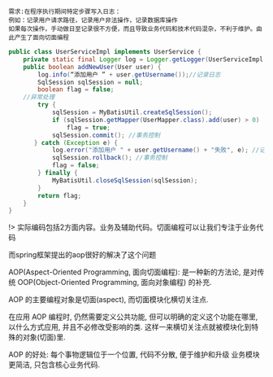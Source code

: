     需求:在程序执行期间特定步骤写入日志：
    例如：记录用户请求路径，记录用户非法操作，记录数据库操作
    如果每次操作，手动做日至记录很不方便，而且导致业务代码和技术代码混杂，不利于维护。由此产生了面向切面编程

```java
public class UserServiceImpl implements UserService {
    private static final Logger log = Logger.getLogger(UserServiceImpl.class); 
    public boolean addNewUser(User user) {
        log.info(“添加用户 ” + user.getUsername());//记录日志
        SqlSession sqlSession = null;
        boolean flag = false;
	//异常处理
        try {
            sqlSession = MyBatisUtil.createSqlSession();
            if (sqlSession.getMapper(UserMapper.class).add(user) > 0)
                flag = true;
            sqlSession.commit(); //事务控制
       } catch (Exception e) {
            log.error("添加用户 " + user.getUsername() + "失败", e); //记录日志
            sqlSession.rollback(); //事务控制
            flag = false;
        } finally {
            MyBatisUtil.closeSqlSession(sqlSession);
        }
        return flag;
    }
}
```

!> 实际编码包括2方面内容。业务及辅助代码。切面编程可以让我们专注于业务代码

而spring框架提出的aop很好的解决了这个问题

AOP(Aspect-Oriented Programming, 面向切面编程): 是一种新的方法论, 是对传统 OOP(Object-Oriented Programming, 面向对象编程) 的补充.

AOP 的主要编程对象是切面(aspect), 而切面模块化横切关注点. 

在应用 AOP 编程时, 仍然需要定义公共功能, 但可以明确的定义这个功能在哪里, 以什么方式应用, 并且不必修改受影响的类. 这样一来横切关注点就被模块化到特殊的对象(切面)里.

AOP 的好处:
每个事物逻辑位于一个位置, 代码不分散, 便于维护和升级
业务模块更简洁, 只包含核心业务代码.


